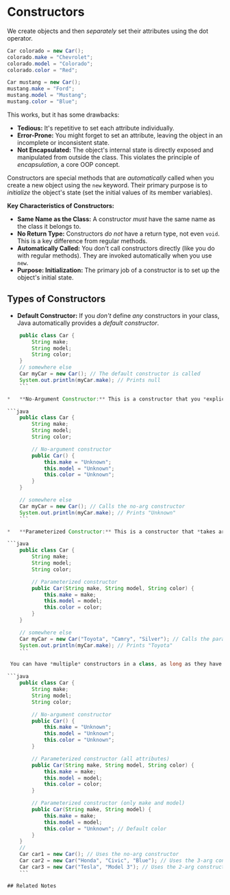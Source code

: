 # Constructors

We create objects and then *separately* set their attributes using the dot operator.

```java
Car colorado = new Car();
colorado.make = "Chevrolet";
colorado.model = "Colorado";
colorado.color = "Red";

Car mustang = new Car();
mustang.make = "Ford";
mustang.model = "Mustang";
mustang.color = "Blue";
```

This works, but it has some drawbacks:

*   **Tedious:**  It's repetitive to set each attribute individually.
*   **Error-Prone:** You might forget to set an attribute, leaving the object in an incomplete or inconsistent state.
*   **Not Encapsulated:** The object's internal state is directly exposed and manipulated from outside the class.  This violates the principle of *encapsulation*, a core OOP concept.

Constructors are special methods that are *automatically* called when you create a new object using the `new` keyword. Their primary purpose is to *initialize* the object's state (set the initial values of its member variables).

 **Key Characteristics of Constructors:**
*   **Same Name as the Class:**  A constructor *must* have the same name as the class it belongs to.
*   **No Return Type:**  Constructors *do not* have a return type, not even `void`. This is a key difference from regular methods.
*   **Automatically Called:** You don't call constructors directly (like you do with regular methods).  They are invoked automatically when you use `new`.
*   **Purpose: Initialization:** The primary job of a constructor is to set up the object's initial state.

## Types of Constructors


- **Default Constructor:** If you *don't* define *any* constructors in your class, Java automatically provides a *default constructor*.
 
```java
    public class Car {
        String make;
        String model;
        String color;
    }
    // somewhere else
    Car myCar = new Car(); // The default constructor is called
    System.out.println(myCar.make); // Prints null
    ```

*   **No-Argument Constructor:** This is a constructor that you *explicitly* define, and it takes *no arguments*.

```java
    public class Car {
        String make;
        String model;
        String color;

        // No-argument constructor
        public Car() {
            this.make = "Unknown";
            this.model = "Unknown";
            this.color = "Unknown";
        }
    }

    // somewhere else
    Car myCar = new Car(); // Calls the no-arg constructor
    System.out.println(myCar.make); // Prints "Unknown"
    ```

*   **Parameterized Constructor:** This is a constructor that *takes arguments*.  You use these arguments to initialize the object's attributes with *specific values* provided *at the time of object creation*.

```java
    public class Car {
        String make;
        String model;
        String color;

        // Parameterized constructor
        public Car(String make, String model, String color) {
            this.make = make;
            this.model = model;
            this.color = color;
        }
    }

    // somewhere else
    Car myCar = new Car("Toyota", "Camry", "Silver"); // Calls the parameterized constructor
    System.out.println(myCar.make); // Prints "Toyota"
    ```

 You can have *multiple* constructors in a class, as long as they have *different parameter lists* (different numbers, types, or order of parameters). This is called *constructor overloading*. It's a form of *method overloading*.

```java
    public class Car {
        String make;
        String model;
        String color;

        // No-argument constructor
        public Car() {
            this.make = "Unknown";
            this.model = "Unknown";
            this.color = "Unknown";
        }

        // Parameterized constructor (all attributes)
        public Car(String make, String model, String color) {
            this.make = make;
            this.model = model;
            this.color = color;
        }

        // Parameterized constructor (only make and model)
        public Car(String make, String model) {
            this.make = make;
            this.model = model;
            this.color = "Unknown"; // Default color
        }
    }
    //
    Car car1 = new Car(); // Uses the no-arg constructor
    Car car2 = new Car("Honda", "Civic", "Blue"); // Uses the 3-arg constructor
    Car car3 = new Car("Tesla", "Model 3"); // Uses the 2-arg constructor
    ```

## Related Notes
